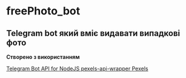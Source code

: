 # freePhoto_bot
Telegram bot який вміє видавати випадкові фото
---
**Створено з використанням** 

[ Telegram Bot API for NodeJS ](https://github.com/yagop/node-telegram-bot-api) [ pexels-api-wrapper ](https://www.npmjs.com/package/pexels-api-wrapper) [ Pexels ](https://www.pexels.com/)